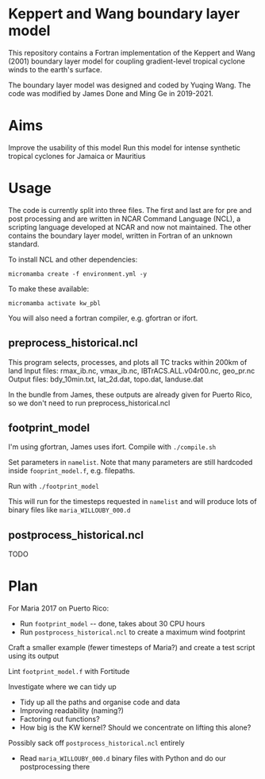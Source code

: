 # Keppert and Wang boundary layer model

This repository contains a Fortran implementation of the Keppert and Wang
(2001) boundary layer model for coupling gradient-level tropical cyclone winds
to the earth's surface.

The boundary layer model was designed and coded by Yuqing Wang.
The code was modified by James Done and Ming Ge in 2019-2021.

# Aims

Improve the usability of this model
Run this model for intense synthetic tropical cyclones for Jamaica or Mauritius

# Usage

The code is currently split into three files. The first and last are for pre
and post processing and are written in NCAR Command Language (NCL), a scripting
language developed at NCAR and now not maintained. The other contains the
boundary layer model, written in Fortran of an unknown standard.

To install NCL and other dependencies:
```
micromamba create -f environment.yml -y
```

To make these available:
```
micromamba activate kw_pbl
```

You will also need a fortran compiler, e.g. gfortran or ifort.

## preprocess_historical.ncl

This program selects, processes, and plots all TC tracks within 200km of land
Input files:  rmax_ib.nc, vmax_ib.nc, IBTrACS.ALL.v04r00.nc, geo_pr.nc
Output files: bdy_10min.txt, lat_2d.dat, topo.dat, landuse.dat

In the bundle from James, these outputs are already given for Puerto Rico, so
we don't need to run preprocess_historical.ncl

## footprint_model

I'm using gfortran, James uses ifort. Compile with `./compile.sh`

Set parameters in `namelist`. Note that many parameters are still hardcoded
inside `fooprint_model.f`, e.g. filepaths.

Run with `./footprint_model`

This will run for the timesteps requested in `namelist` and will produce lots
of binary files like `maria_WILLOUBY_000.d`

## postprocess_historical.ncl

TODO

# Plan

For Maria 2017 on Puerto Rico:
- Run `footprint_model` -- done, takes about 30 CPU hours
- Run `postprocess_historical.ncl` to create a maximum wind footprint

Craft a smaller example (fewer timesteps of Maria?) and create a test script
using its output

Lint `footprint_model.f` with Fortitude

Investigate where we can tidy up
- Tidy up all the paths and organise code and data
- Improving readability (naming?)
- Factoring out functions?
- How big is the KW kernel? Should we concentrate on lifting this alone?

Possibly sack off `postprocess_historical.ncl` entirely
- Read `maria_WILLOUBY_000.d` binary files with Python and do our postprocessing there
